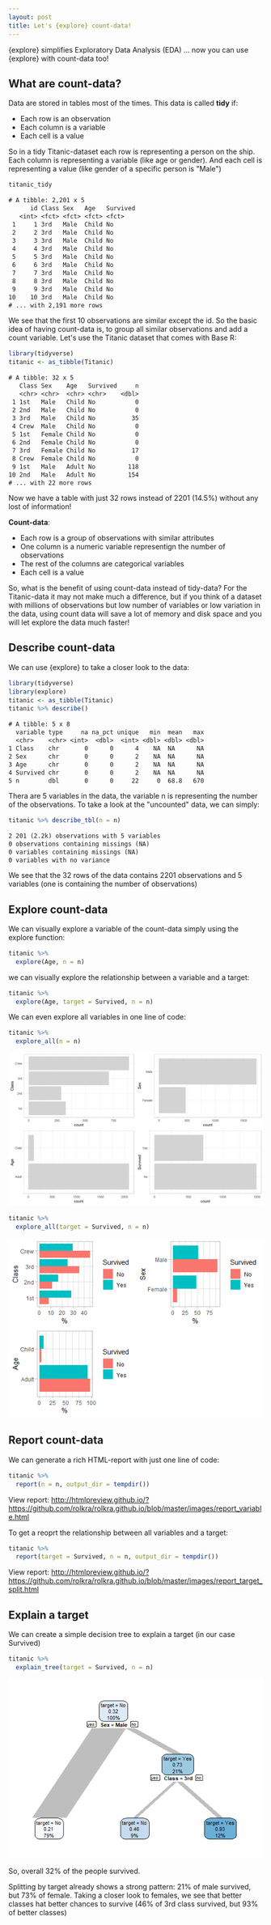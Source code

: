 ```yaml
---
layout: post
title: Let's {explore} count-data!
---
```


{explore} simplifies Exploratory Data Analysis (EDA) ... now you can use {explore} with count-data too!

## What are count-data?

Data are stored in tables most of the times. This data is called **tidy** if:

* Each row is an observation
* Each column is a variable
* Each cell is a value

So in a tidy Titanic-dataset each row is representing a person on the ship. 
Each column is representing a variable (like age or gender). And each cell is representing a value (like gender of a specific person is "Male")

```R
titanic_tidy
```
```
# A tibble: 2,201 x 5
      id Class Sex   Age   Survived
   <int> <fct> <fct> <fct> <fct>   
 1     1 3rd   Male  Child No      
 2     2 3rd   Male  Child No      
 3     3 3rd   Male  Child No      
 4     4 3rd   Male  Child No      
 5     5 3rd   Male  Child No      
 6     6 3rd   Male  Child No      
 7     7 3rd   Male  Child No      
 8     8 3rd   Male  Child No      
 9     9 3rd   Male  Child No      
10    10 3rd   Male  Child No      
# ... with 2,191 more rows
```

We see that the first 10 observations are similar except the id. So the basic idea of having count-data is, to group all similar observations and add a count variable. Let's use the Titanic dataset that comes with Base R:

```R
library(tidyverse)
titanic <- as_tibble(Titanic)
```
```
# A tibble: 32 x 5
   Class Sex    Age   Survived     n
   <chr> <chr>  <chr> <chr>    <dbl>
 1 1st   Male   Child No           0
 2 2nd   Male   Child No           0
 3 3rd   Male   Child No          35
 4 Crew  Male   Child No           0
 5 1st   Female Child No           0
 6 2nd   Female Child No           0
 7 3rd   Female Child No          17
 8 Crew  Female Child No           0
 9 1st   Male   Adult No         118
10 2nd   Male   Adult No         154
# ... with 22 more rows
```

Now we have a table with just 32 rows instead of 2201 (14.5%) without any lost of information! 

**Count-data**:

* Each row is a group of observations with similar attributes 
* One column is a numeric variable representign the number of observations 
* The rest of the columns are categorical variables
* Each cell is a value

So, what is the benefit of using count-data instead of tidy-data? For the Titanic-data it may not make much a difference, 
but if you think of a dataset with millions of observations but low number of variables or low variation in the data, using count data will save a lot of memory and disk space and you will let explore the data much faster!

## Describe count-data

We can use {explore} to take a closer look to the data:

```R
library(tidyverse)
library(explore)
titanic <- as_tibble(Titanic)
titanic %>% describe()
```
```
# A tibble: 5 x 8
  variable type     na na_pct unique   min  mean   max
  <chr>    <chr> <int>  <dbl>  <int> <dbl> <dbl> <dbl>
1 Class    chr       0      0      4    NA  NA      NA
2 Sex      chr       0      0      2    NA  NA      NA
3 Age      chr       0      0      2    NA  NA      NA
4 Survived chr       0      0      2    NA  NA      NA
5 n        dbl       0      0     22     0  68.8   670
```

Thera are 5 variables in the data, the variable n is representing the number of the observations.
To take a look at the "uncounted" data, we can simply:

```R
titanic %>% describe_tbl(n = n)
```
```
2 201 (2.2k) observations with 5 variables
0 observations containing missings (NA)
0 variables containing missings (NA)
0 variables with no variance
```
We see that the 32 rows of the data contains 2201 observations and 5 variables (one is containing the number of observations)

## Explore count-data

We can visually explore a variable of the count-data simply using the explore function:

```R
titanic %>% 
  explore(Age, n = n)
```
we can visually explore the relationship between a variable and a target:

```R
titanic %>% 
  explore(Age, target = Survived, n = n)
```

We can even explore all variables in one line of code:

```R
titanic %>% 
  explore_all(n = n)
```

![explore all variables](../images/explore-count-allvariables.png)

```R
titanic %>% 
  explore_all(target = Survived, n = n)
```

![explore_all_variables_targets](../images/explore-count-alltargets.png)

## Report count-data

We can generate a rich HTML-report with just one line of code:

```R
titanic %>% 
  report(n = n, output_dir = tempdir())
```
View report:
http://htmlpreview.github.io/?https://github.com/rolkra/rolkra.github.io/blob/master/images/report_variable.html

To get a reoprt the relationship between all variables and a target:

```R
titanic %>% 
  report(target = Survived, n = n, output_dir = tempdir())
```

View report:
http://htmlpreview.github.io/?https://github.com/rolkra/rolkra.github.io/blob/master/images/report_target_split.html

## Explain a target

We can create a simple decision tree to explain a target (in our case Survived)

```R
titanic %>% 
  explain_tree(target = Survived, n = n)
```
![explain_target](../images/explore-count-explain.png)

So, overall 32% of the people survived. 

Splitting by target already shows a strong pattern: 21% of male survived, but 73% of female. Taking a closer look to females, we see that better classes hat better chances to survive (46% of 3rd class survived, but 93% of better classes)

